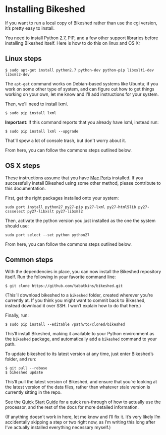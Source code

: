 Installing Bikeshed
===================

If you want to run a local copy of Bikeshed rather than use the cgi version, it’s pretty easy to install.

You need to install Python 2.7, PIP, and a few other support libraries before installing Bikeshed itself. Here is how to do this on linux and OS X:

Linux steps
-----------

~~~~
$ sudo apt-get install python2.7 python-dev python-pip libxslt1-dev libxml2-dev
~~~~

The `apt-get` command works on Debian-based systems like Ubuntu; if you work on some other type of system, and can figure out how to get things working on your own, let me know and I'll add instructions for your system.

Then, we'll need to install lxml.

~~~~
$ sudo pip install lxml
~~~~

**Important**: If this command reports that you already have lxml, instead run:

~~~~
$ sudo pip install lxml --upgrade
~~~~

That'll spew a lot of console trash, but don't worry about it.

From here, you can follow the commons steps outlined below.

OS X steps
----------

These instructions assume that you have [Mac Ports](https://www.macports.org/) installed. If you successfully install Bikeshed using some other method, please contribute to this documentation.

First, get the right packages installed onto your system:
~~~
sudo port install python27 py27-pip py27-lxml py27-html5lib py27-cssselect py27-libxslt py27-libxml2
~~~

Then, activate the python version you just installed as the one the system should use:
~~~
sudo port select --set python python27
~~~

From here, you can follow the commons steps outlined below.

Common steps
------------
With the dependencies in place, you can now install the Bikeshed repository itself.  Run the following in your favorite command line:

~~~~
$ git clone https://github.com/tabatkins/bikeshed.git
~~~~

(This’ll download bikeshed to a `bikeshed` folder, created wherever you’re currently at.  If you think you might want to commit back to Bikeshed, instead download it over SSH. I won’t explain how to do that here.)

Finally, run:

~~~~
$ sudo pip install --editable /path/to/cloned/bikeshed
~~~~

This’ll install Bikeshed, making it available to your Python environment as the `bikeshed` package, and automatically add a `bikeshed` command to your path.

To update bikeshed to its latest version at any time, just enter Bikeshed’s folder, and run:

~~~~
$ git pull --rebase
$ bikeshed update
~~~~

This’ll pull the latest version of Bikeshed, and ensure that you’re looking at the latest version of the data files, rather than whatever stale version is currently sitting in the repo.

See the [Quick Start Guide](quick-start.md) for a quick run-through of how to actually use the processor, and the rest of the docs for more detailed information.

(If anything doesn’t work in here, let me know and I’ll fix it.  It’s very likely I’m accidentally skipping a step or two right now, as I’m writing this long after I’ve actually installed everything necessary myself.)
